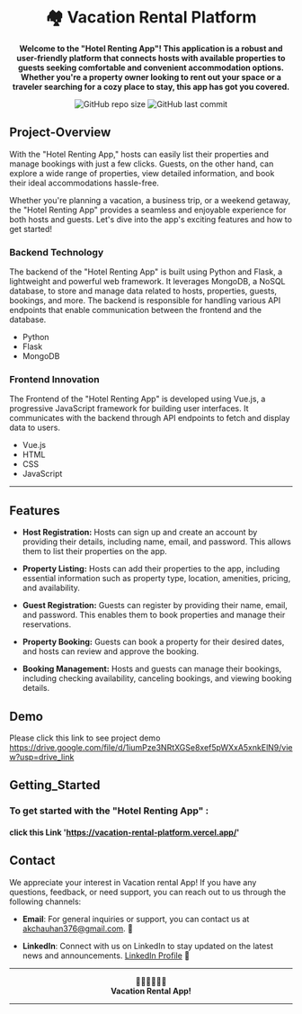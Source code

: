 <h1 align="center">🏘 Vacation Rental Platform</h1>

<p align="center">
  <b>Welcome to the "Hotel Renting App"! This application is a robust and user-friendly platform that connects hosts with available properties to guests seeking comfortable and convenient accommodation options. Whether you're a property owner looking to rent out your space or a traveler searching for a cozy place to stay, this app has got you covered.</b>
</p>

<p align="center">
  <img alt="GitHub repo size" src="https://img.shields.io/github/repo-size/Akash-376/Vacation_Rental_Platform">
  <img alt="GitHub last commit" src="https://img.shields.io/github/last-commit/Akash-376/Vacation_Rental_Platform">
</p>

## Project-Overview

With the "Hotel Renting App," hosts can easily list their properties and manage bookings with just a few clicks. Guests, on the other hand, can explore a wide range of properties, view detailed information, and book their ideal accommodations hassle-free.

Whether you're planning a vacation, a business trip, or a weekend getaway, the "Hotel Renting App" provides a seamless and enjoyable experience for both hosts and guests. Let's dive into the app's exciting features and how to get started!

### Backend Technology
The backend of the "Hotel Renting App" is built using Python and Flask, a lightweight and powerful web framework. It leverages MongoDB, a NoSQL database, to store and manage data related to hosts, properties, guests, bookings, and more. The backend is responsible for handling various API endpoints that enable communication between the frontend and the database.
- Python
- Flask
- MongoDB

### Frontend Innovation
The Frontend of the "Hotel Renting App" is developed using Vue.js, a progressive JavaScript framework for building user interfaces. It communicates with the backend through API endpoints to fetch and display data to users.
- Vue.js
- HTML
- CSS
- JavaScript

---
## Features
- **Host Registration:** Hosts can sign up and create an account by providing their details, including name, email, and password. This allows them to list their properties on the app.
- **Property Listing:** Hosts can add their properties to the app, including essential information such as property type, location, amenities, pricing, and availability.

- **Guest Registration:** Guests can register by providing their name, email, and password. This enables them to book properties and manage their reservations.

- **Property Booking:** Guests can book a property for their desired dates, and hosts can review and approve the booking.

- **Booking Management:** Hosts and guests can manage their bookings, including checking availability, canceling bookings, and viewing booking details.

## Demo
Please click this link to see project demo <br>
https://drive.google.com/file/d/1iumPze3NRtXGSe8xef5pWXxA5xnkElN9/view?usp=drive_link


## Getting_Started
### To get started with the "Hotel Renting App" :
#### click this Link 'https://vacation-rental-platform.vercel.app/' </br>



## Contact

We appreciate your interest in Vacation rental App! If you have any questions, feedback, or need support, you can reach out to us through the following channels:

- **Email**: For general inquiries or support, you can contact us at akchauhan376@gmail.com. 📧

- **LinkedIn**: Connect with us on LinkedIn to stay updated on the latest news and announcements. [LinkedIn Profile](https://www.linkedin.com/in/akash-chauhan-729184247/) 🔗


---

<p align="center">
  🙏🏻🙏🏻🙏🏻<br>
  <b> Vacation Rental App!</b>
</p>

---
